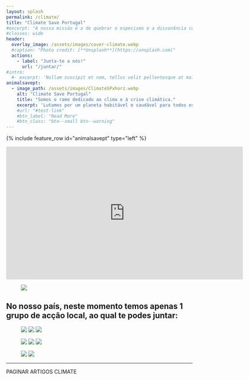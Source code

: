 ```yaml
---
layout: splash
permalink: /climate/
title: "Climate Save Portugal"
#excerpt: "A nossa missão é a de quebrar o especismo e a dissonância cognitiva, lutando pelos direitos de todos os animais. Realizamos vigílias à porta dos matadouros e mostramos a exploração e injustiça a que os animais são sujeitos. Fazemos acções de rua e de sensibilização pela libertação animal."
#classes: wide
header:
  overlay_image: /assets/images/cover-climate.webp
  #caption: "Photo credit: [**Unsplash**](https://unsplash.com)"
  actions:
    - label: "Junta-te a nós!"
      url: "/juntar/"
#intro:
  #- excerpt: 'Nullam suscipit et nam, tellus velit pellentesque at malesuada, enim eaque. Quis nulla, netus tempor in diam gravida tincidunt, *proin faucibus* voluptate felis id sollicitudin. Centered with `type="center"`'
animalsavept:
  - image_path: /assets/images/ClimateSPxhorz.webp
    alt: "Climate Save Portugal"
    title: "Somos o ramo dedicado ao clima e à crise climática."
    excerpt: 'Lutamos por um planeta habitável e saudável para todos os seres. **Procuramos gerar transformações profundas nos modelos de produção e consumo de alimentos e energia**. Encontra-nos no [Instagram](https://instagram.com/climateportugal), [Facebook](https://facebook.com/climatesaveportugal) ou envia-nos um [email](mailto:climate@saveportugal.pt).'
    #url: "#test-link"
    #btn_label: "Read More"
    #btn_class: "btn--small btn--warning"
---
```


{% include feature_row id="animalsavept" type="left" %}

<iframe width="640" height="360" src="https://www.youtube-nocookie.com/embed/8nJKqCp4w88?controls=0" frameborder="0" allowfullscreen></iframe>

<figure>
  <img src="{{ site.baseurl }}/assets/images/gretathunberg.webp">
</figure>

## No nosso país, neste momento temos apenas 1 grupo de acção local, ao qual te podes juntar:


<figure class="third">
    <a href="/animal/aveiro"><img src="{{ site.baseurl }}/assets/images/AveiroASxhorz.webp"></a>
    <a href="/animal/coimbra"><img src="{{ site.baseurl }}/assets/images/CoimbraASxhorz.webp"></a>
    <a href="/animal/lisboa"><img src="{{ site.baseurl }}/assets/images/LisboaASxhorz.webp"></a>
</figure>

<figure class="third">
    <a href="/animal/pontedelima"><img src="{{ site.baseurl }}/assets/images/PonteDeLimaASxhorz.webp"></a>
    <a href="/animal/porto"><img src="{{ site.baseurl }}/assets/images/PortoASxhorz.webp"></a>
    <a href="/animal/setubal"><img src="{{ site.baseurl }}/assets/images/SetubalASxhorz.webp"></a>
</figure>

<figure class="third">
    <a href="/animal/viladoconde"><img src="{{ site.baseurl }}/assets/images/VilaDoCondeASxhorz.webp"></a>
    <a href="/animal/saveandcare"><img src="{{ site.baseurl }}/assets/images/ASave&CarePortugalxhorz.webp"></a>
</figure>

---
PAGINAR ARTIGOS CLIMATE
